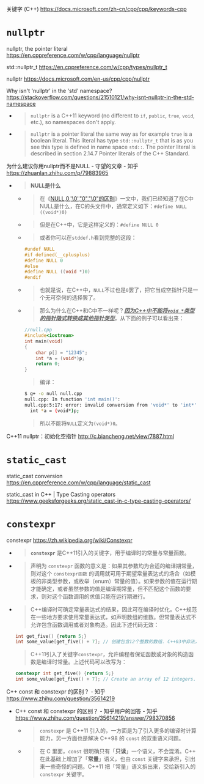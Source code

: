 
关键字 (C++) https://docs.microsoft.com/zh-cn/cpp/cpp/keywords-cpp

# `nullptr`

nullptr, the pointer literal https://en.cppreference.com/w/cpp/language/nullptr

std::nullptr_t https://en.cppreference.com/w/cpp/types/nullptr_t

nullptr https://docs.microsoft.com/en-us/cpp/cpp/nullptr

Why isn't 'nullptr' in the 'std' namespace? https://stackoverflow.com/questions/21510121/why-isnt-nullptr-in-the-std-namespace
- > `nullptr` is a C++11 keyword (no different to `if`, `public`, `true`, `void`, etc.), so namespaces don't apply.
- > `nullptr` is a pointer literal the same way as for example `true` is a boolean literal. This literal has type `std::nullptr_t` that is as you see this type is defined in name space `std::`. The pointer literal is described in section 2.14.7 Pointer literals of the C++ Standard.

为什么建议你用nullptr而不是NULL - 守望的文章 - 知乎 https://zhuanlan.zhihu.com/p/79883965
- > **NULL是什么**
  * > 在《[NULL,0,'\0',"0","\0"的区别](https://www.yanbinghu.com/2019/08/19/18180.html)》一文中，我们已经知道了在C中NULL是什么，在C的头文件中，通常定义如下：`#define NULL ((void*)0)`
  * > 但是在C++中，它是这样定义的：`#define NULL 0`
  * > 或者你可以在`stddef.h`看到完整的这段：
    ```c
    #undef NULL
    #if defined(__cplusplus)
    #define NULL 0
    #else
    #define NULL ((void *)0)
    #endif
    ```
  * > 也就是说，在C++中，`NULL`不过也是`0`罢了，把它当成空指针只是一个无可奈何的选择罢了。
  * > 那么为什么在C++和C中不一样呢？***<ins>因为C++中不能将`void *`类型的指针隐式转换成其他指针类型</ins>***，从下面的例子可以看出来：
    ```cpp
    //null.cpp
    #include<iostream>
    int main(void)
    {
        char p[] = "12345";
        int *a = (void*)p;
        return 0;
    }
    ```
    > 编译：
    ```sh
    $ g+ -o null null.cpp
    null.cpp: In function 'int main()':
    null.cpp:5:17: error: invalid conversion from 'void*' to 'int*' [-fpermissive]
      int *a = (void*)p;
    ```
    > 所以不能将`NULL`定义为`(void*)0`。

C++11 nullptr：初始化空指针 http://c.biancheng.net/view/7887.html

# `static_cast`

static_cast conversion https://en.cppreference.com/w/cpp/language/static_cast

static_cast in C++ | Type Casting operators https://www.geeksforgeeks.org/static_cast-in-c-type-casting-operators/

# `constexpr`

constexpr https://zh.wikipedia.org/wiki/Constexpr
- > **`constexpr`** 是C++11引入的关键字，用于编译时的常量与常量函数。
- > 声明为 `constexpr` 函数的意义是：如果其参数均为合适的编译期常量，则对这个 `constexpr函数` 的调用就可用于期望常量表达式的场合（如模板的非类型参数，或枚举（enum）常量的值）。如果参数的值在运行期才能确定，或者虽然参数的值是编译期常量，但不匹配这个函数的要求，则对这个函数调用的求值只能在运行期进行。
- > C++编译时可确定常量表达式的结果，因此可在编译时优化。C++规范在一些地方要求使用常量表达式，如声明数组的维数。但常量表达式不允许包含函数调用或者对象构造。因此下述代码无效：
  ```cpp
  int get_five() {return 5;}
  int some_value[get_five() + 7]; // 创建包含12个整数的数组. C++03中非法，因为get_five() + 7不是常量表达式
  ```
  > C++11引入了关键字`constexpr`，允许编程者保证函数或对象的构造函数是编译时常量。上述代码可以改写为：
  ```cpp
  constexpr int get_five() {return 5;}
  int some_value[get_five() + 7]; // Create an array of 12 integers. Valid C++11
  ```

C++ const 和 constexpr 的区别？ - 知乎 https://www.zhihu.com/question/35614219
- C++ const 和 constexpr 的区别？ - 知乎用户的回答 - 知乎 https://www.zhihu.com/question/35614219/answer/798370856
  * > `constexpr` 是 C++11 引入的，一方面是为了引入更多的编译时计算能力，另一方面也是解决 C++98 的 `const` 的双重语义问题。
  * > 在 C 里面，`const` 很明确只有「**只读**」一个语义，不会混淆。C++ 在此基础上增加了「**常量**」语义，也由 `const` 关键字来承担，引出来一些奇怪的问题。C++11 把「常量」语义拆出来，交给新引入的 `constexpr` 关键字。
